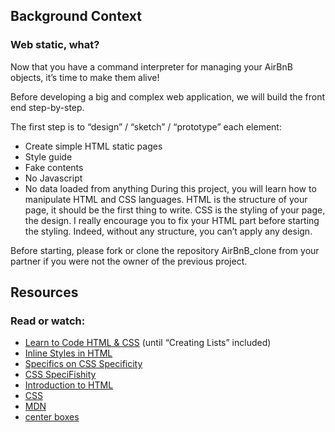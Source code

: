 ## Background Context
### Web static, what?
Now that you have a command interpreter for managing your AirBnB objects, it’s time to make them alive!

Before developing a big and complex web application, we will build the front end step-by-step.

The first step is to “design” / “sketch” / “prototype” each element:

 - Create simple HTML static pages
 - Style guide
 - Fake contents
 - No Javascript
 - No data loaded from anything
During this project, you will learn how to manipulate HTML and CSS languages. HTML is the structure of your page, it should be the first thing to write. CSS is the styling of your page, the design. I really encourage you to fix your HTML part before starting the styling. Indeed, without any structure, you can’t apply any design.

Before starting, please fork or clone the repository AirBnB_clone from your partner if you were not the owner of the previous project.

## Resources
### Read or watch:

 - [Learn to Code HTML & CSS](https://learn.shayhowe.com/html-css/) (until “Creating Lists” included)
 - [Inline Styles in HTML](https://www.codecademy.com/article/html-inline-styles)
 - [Specifics on CSS Specificity](https://css-tricks.com/specifics-on-css-specificity/)
 - [CSS SpeciFishity](https://www.standardista.com/cgi-sys/suspendedpage.cgi)
 - [Introduction to HTML](https://developer.mozilla.org/en-US/docs/Learn/HTML/Introduction_to_HTML)
 - [CSS](https://developer.mozilla.org/en-US/docs/Learn/CSS)
 - [MDN](https://developer.mozilla.org/en-US/)
 - [center boxes](https://css-tricks.com/centering-css-complete-guide/)